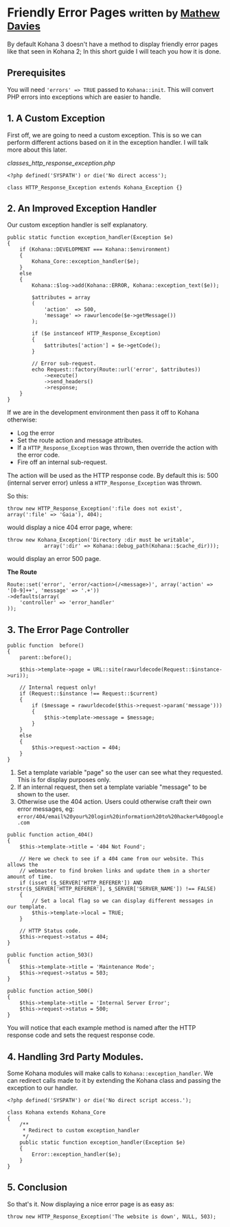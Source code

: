 <h1>Friendly Error Pages <small>written by <a href="http://mathew-davies.co.uk./">Mathew Davies</a></small></h1>

By default Kohana 3 doesn't have a method to display friendly error pages like that 
seen in Kohana 2; In this short guide I will teach you how it is done.

## Prerequisites 

You will need `'errors' => TRUE` passed to `Kohana::init`. This will convert PHP 
errors into exceptions which are easier to handle.

## 1. A Custom Exception

First off, we are going to need a custom exception. This is so we can perform different
actions based on it in the exception handler. I will talk more about this later.

_classes\_http\_response\_exception.php_

	<?php defined('SYSPATH') or die('No direct access');

	class HTTP_Response_Exception extends Kohana_Exception {}

## 2. An Improved Exception Handler

Our custom exception handler is self explanatory.

	public static function exception_handler(Exception $e)
	{
		if (Kohana::DEVELOPMENT === Kohana::$environment)
		{
			Kohana_Core::exception_handler($e);
		}
		else
		{
			Kohana::$log->add(Kohana::ERROR, Kohana::exception_text($e));

			$attributes = array
			(
				'action'  => 500,
				'message' => rawurlencode($e->getMessage())
			);

			if ($e instanceof HTTP_Response_Exception)
			{
				$attributes['action'] = $e->getCode();
			}

			// Error sub-request.
			echo Request::factory(Route::url('error', $attributes))
				->execute()
				->send_headers()
				->response;
		}
	}

If we are in the development environment then pass it off to Kohana otherwise:

* Log the error
* Set the route action and message attributes.
* If a `HTTP_Response_Exception` was thrown, then override the action with the error code.
* Fire off an internal sub-request.

The action will be used as the HTTP response code. By default this is: 500 (internal
server error) unless a `HTTP_Response_Exception` was thrown.

So this:

	throw new HTTP_Response_Exception(':file does not exist', array(':file' => 'Gaia'), 404);

would display a nice 404 error page, where:

	throw new Kohana_Exception('Directory :dir must be writable',
				array(':dir' => Kohana::debug_path(Kohana::$cache_dir)));

would display an error 500 page.

**The Route**

	Route::set('error', 'error/<action>(/<message>)', array('action' => '[0-9]++', 'message' => '.+'))
	->defaults(array(
		'controller' => 'error_handler'
	));

## 3. The Error Page Controller

	public function  before()
	{
		parent::before();

		$this->template->page = URL::site(rawurldecode(Request::$instance->uri));

		// Internal request only!
		if (Request::$instance !== Request::$current)
		{
			if ($message = rawurldecode($this->request->param('message')))
			{
				$this->template->message = $message;
			}
		}
		else
		{
			$this->request->action = 404;
		}
	}

1. Set a template variable "page" so the user can see what they requested. This 
   is for display purposes only.
2. If an internal request, then set a template variable "message" to be shown to 
   the user.
3. Otherwise use the 404 action. Users could otherwise craft their own error messages, eg:
   `error/404/email%20your%20login%20information%20to%20hacker%40google.com`


~~~
public function action_404()
{
	$this->template->title = '404 Not Found';
	
	// Here we check to see if a 404 came from our website. This allows the
	// webmaster to find broken links and update them in a shorter amount of time.
	if (isset ($_SERVER['HTTP_REFERER']) AND strstr($_SERVER['HTTP_REFERER'], $_SERVER['SERVER_NAME']) !== FALSE)
	{
		// Set a local flag so we can display different messages in our template.
		$this->template->local = TRUE;
	}
	
	// HTTP Status code.
	$this->request->status = 404;
}

public function action_503()
{
	$this->template->title = 'Maintenance Mode';
	$this->request->status = 503;
}

public function action_500()
{
	$this->template->title = 'Internal Server Error';
	$this->request->status = 500;
}
~~~

You will notice that each example method is named after the HTTP response code 
and sets the request response code.

## 4. Handling 3rd Party Modules.

Some Kohana modules will make calls to `Kohana::exception_handler`. We can redirect
calls made to it by extending the Kohana class and passing the exception to our handler.

	<?php defined('SYSPATH') or die('No direct script access.');

	class Kohana extends Kohana_Core
	{
		/**
		 * Redirect to custom exception_handler
		 */
		public static function exception_handler(Exception $e)
		{
			Error::exception_handler($e);
		}
	}

## 5. Conclusion

So that's it. Now displaying a nice error page is as easy as:

	throw new HTTP_Response_Exception('The website is down', NULL, 503);